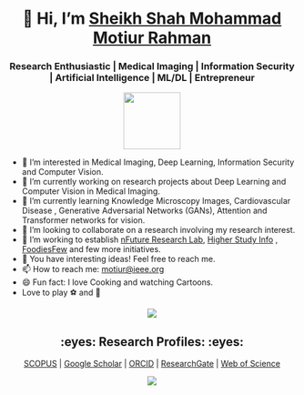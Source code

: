 <h1 align="center"> 👋 Hi, I’m <a target="_blank" href="https://motiur.info">Sheikh Shah Mohammad Motiur Rahman </a> </h1>
<h3 align="center"> Research Enthusiastic | Medical Imaging | Information Security | Artificial Intelligence | ML/DL | Entrepreneur </h3>

<p align="center">
  <img width="100" height="100" src="https://avatars.githubusercontent.com/u/8852587?s=400&u=51d60246eb2647ab40532ed8709610581b121512&v=4">
</p>

<!--![]()-->

- 👀 I’m interested in Medical Imaging, Deep Learning, Information Security and Computer Vision.
- 🔭 I’m currently working on research projects about Deep Learning and Computer Vision in Medical Imaging.
- 🌱 I’m currently learning Knowledge Microscopy Images, Cardiovascular Disease , Generative Adversarial Networks (GANs), Attention and Transformer networks for vision.
- 👯 I’m looking to collaborate on a research involving my research interest.
- 🤔 I’m working to establish  [nFuture Research Lab](https://www.nfuture.org "nFuture Research Lab"), [Higher Study Info](https://www.higherstudy.info "Higher Study Info") , [FoodiesFew](https://www.foodiesfew.com "FoodiesFew") and few more initiatives.
- 💬 You have interesting ideas! Feel free to reach me.
- 📫 How to reach me: motiur@ieee.org
- 😄 Fun fact: I love Cooking and watching Cartoons.
- Love to play :soccer: and :badminton:

<p align="center">
  <img src="https://github-readme-stats.vercel.app/api?username=motiurinfo&show_icons=true&theme=vue-dark">
</p>

  <h2 align="center"> :eyes: Research Profiles: :eyes: </h2>
<p align="center"><a target="_blank" href="https://www.scopus.com/authid/detail.uri?authorId=57202087629"> SCOPUS</a> | 
                            <a target="_blank" href="https://scholar.google.com/citations?user=7xRcCqwAAAAJ&hl=en"> Google Scholar</a> | 
                           <a target="_blank" href="https://orcid.org/0000-0001-5278-5186"> ORCID</a> | 
                           <a target="_blank" href="https://www.researchgate.net/profile/Sheikh-Shah-Mohammad-Rahman"> ResearchGate</a> |
                           <a target="_blank" href="https://www.webofscience.com/wos/author/record/N-5186-2018"> Web of Science</a></p>

<p align="center">
  <img src="https://github-readme-stats.vercel.app/api/top-langs/?username=motiurinfo">
</p>

<!---
motiurinfo/motiurinfo is a ✨ special ✨ repository because its `README.md` (this file) appears on your GitHub profile.
You can click the Preview link to take a look at your changes.
--->
